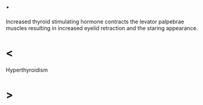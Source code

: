 # .

Increased thyroid stimulating hormone contracts the levator palpebrae muscles resulting in increased eyelid retraction and the staring appearance.

# <

Hyperthyroidism

# >
